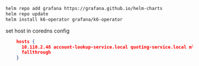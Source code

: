 ```bash
helm repo add grafana https://grafana.github.io/helm-charts
helm repo update
helm install k6-operator grafana/k6-operator
```


set host in coredns config
```json
    hosts {
      10.110.2.48 account-lookup-service.local quoting-service.local ml-api-adapter.local
      fallthrough
    }
```